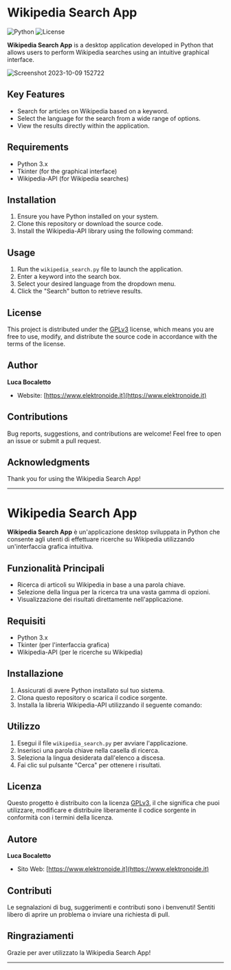 # Wikipedia Search App

![Python](https://img.shields.io/badge/Python-3.x-blue)
![License](https://img.shields.io/badge/License-GPLv3-green)

**Wikipedia Search App** is a desktop application developed in Python that allows users to perform Wikipedia searches using an intuitive graphical interface.

![Screenshot 2023-10-09 152722](https://github.com/elektronoide/Wikipedia-Search/assets/134635227/a393146c-db76-4f34-b353-56a800f7df36)

## Key Features

- Search for articles on Wikipedia based on a keyword.
- Select the language for the search from a wide range of options.
- View the results directly within the application.

## Requirements

- Python 3.x
- Tkinter (for the graphical interface)
- Wikipedia-API (for Wikipedia searches)

## Installation

1. Ensure you have Python installed on your system.
2. Clone this repository or download the source code.
3. Install the Wikipedia-API library using the following command:

## Usage

1. Run the `wikipedia_search.py` file to launch the application.
2. Enter a keyword into the search box.
3. Select your desired language from the dropdown menu.
4. Click the "Search" button to retrieve results.

## License

This project is distributed under the [GPLv3](LICENSE) license, which means you are free to use, modify, and distribute the source code in accordance with the terms of the license.

## Author

**Luca Bocaletto**
- Website: [https://www.elektronoide.it](https://www.elektronoide.it)

## Contributions

Bug reports, suggestions, and contributions are welcome! Feel free to open an issue or submit a pull request.

## Acknowledgments

Thank you for using the Wikipedia Search App!

---


# Wikipedia Search App

**Wikipedia Search App** è un'applicazione desktop sviluppata in Python che consente agli utenti di effettuare ricerche su Wikipedia utilizzando un'interfaccia grafica intuitiva.

## Funzionalità Principali

- Ricerca di articoli su Wikipedia in base a una parola chiave.
- Selezione della lingua per la ricerca tra una vasta gamma di opzioni.
- Visualizzazione dei risultati direttamente nell'applicazione.

## Requisiti

- Python 3.x
- Tkinter (per l'interfaccia grafica)
- Wikipedia-API (per le ricerche su Wikipedia)

## Installazione

1. Assicurati di avere Python installato sul tuo sistema.
2. Clona questo repository o scarica il codice sorgente.
3. Installa la libreria Wikipedia-API utilizzando il seguente comando:
   

## Utilizzo

1. Esegui il file `wikipedia_search.py` per avviare l'applicazione.
2. Inserisci una parola chiave nella casella di ricerca.
3. Seleziona la lingua desiderata dall'elenco a discesa.
4. Fai clic sul pulsante "Cerca" per ottenere i risultati.

## Licenza

Questo progetto è distribuito con la licenza [GPLv3](LICENSE), il che significa che puoi utilizzare, modificare e distribuire liberamente il codice sorgente in conformità con i termini della licenza.

## Autore

**Luca Bocaletto**
- Sito Web: [https://www.elektronoide.it](https://www.elektronoide.it)

## Contributi

Le segnalazioni di bug, suggerimenti e contributi sono i benvenuti! Sentiti libero di aprire un problema o inviare una richiesta di pull.

## Ringraziamenti

Grazie per aver utilizzato la Wikipedia Search App!

---

